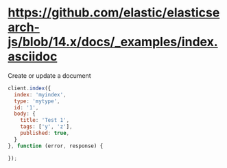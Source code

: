 

# https://github.com/elastic/elasticsearch-js/blob/14.x/docs/_examples/index.asciidoc

Create or update a document
```js
client.index({
  index: 'myindex',
  type: 'mytype',
  id: '1',
  body: {
    title: 'Test 1',
    tags: ['y', 'z'],
    published: true,
  }
}, function (error, response) {

});
```